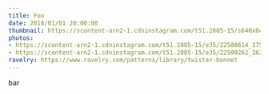 ```yaml
---
title: Foo
date: 2018/01/01 20:00:00
thumbnail: https://scontent-arn2-1.cdninstagram.com/t51.2885-15/s640x640/sh0.08/e35/22580614_1759732477661304_1436977567683837952_n.jpg
photos:
- https://scontent-arn2-1.cdninstagram.com/t51.2885-15/e35/22580614_1759732477661304_1436977567683837952_n.jpg
- https://scontent-arn2-1.cdninstagram.com/t51.2885-15/e35/22500262_1637399919644175_7965848841431810048_n.jpg
ravelry: https://www.ravelry.com/patterns/library/twister-bonnet
---
```

bar
